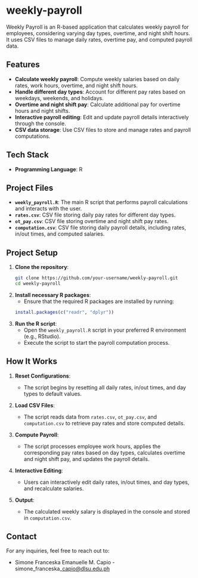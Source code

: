 # weekly-payroll

Weekly Payroll is an R-based application that calculates weekly payroll for employees, considering varying day types, overtime, and night shift hours. It uses CSV files to manage daily rates, overtime pay, and computed payroll data.

## Features

- **Calculate weekly payroll**: Compute weekly salaries based on daily rates, work hours, overtime, and night shift hours.
- **Handle different day types**: Account for different pay rates based on weekdays, weekends, and holidays.
- **Overtime and night shift pay**: Calculate additional pay for overtime hours and night shifts.
- **Interactive payroll editing**: Edit and update payroll details interactively through the console.
- **CSV data storage**: Use CSV files to store and manage rates and payroll computations.

## Tech Stack

- **Programming Language**: R

## Project Files

- **`weekly_payroll.R`**: The main R script that performs payroll calculations and interacts with the user.
- **`rates.csv`**: CSV file storing daily pay rates for different day types.
- **`ot_pay.csv`**: CSV file storing overtime and night shift pay rates.
- **`computation.csv`**: CSV file storing daily payroll details, including rates, in/out times, and computed salaries.

## Project Setup

1. **Clone the repository**:
    ```bash
    git clone https://github.com/your-username/weekly-payroll.git
    cd weekly-payroll
    ```
2. **Install necessary R packages**:
    - Ensure that the required R packages are installed by running:
    ```R
    install.packages(c("readr", "dplyr"))
    ```
3. **Run the R script**:
    - Open the `weekly_payroll.R` script in your preferred R environment (e.g., RStudio).
    - Execute the script to start the payroll computation process.

## How It Works

1. **Reset Configurations**:
    - The script begins by resetting all daily rates, in/out times, and day types to default values.

2. **Load CSV Files**:
    - The script reads data from `rates.csv`, `ot_pay.csv`, and `computation.csv` to retrieve pay rates and store computed details.

3. **Compute Payroll**:
    - The script processes employee work hours, applies the corresponding pay rates based on day types, calculates overtime and night shift pay, and updates the payroll details.

4. **Interactive Editing**:
    - Users can interactively edit daily rates, in/out times, and day types, and recalculate salaries.

5. **Output**:
    - The calculated weekly salary is displayed in the console and stored in `computation.csv`.

## Contact
For any inquiries, feel free to reach out to:
- Simone Franceska Emanuelle M. Capio - simone\_franceska\_capio@dlsu.edu.ph
